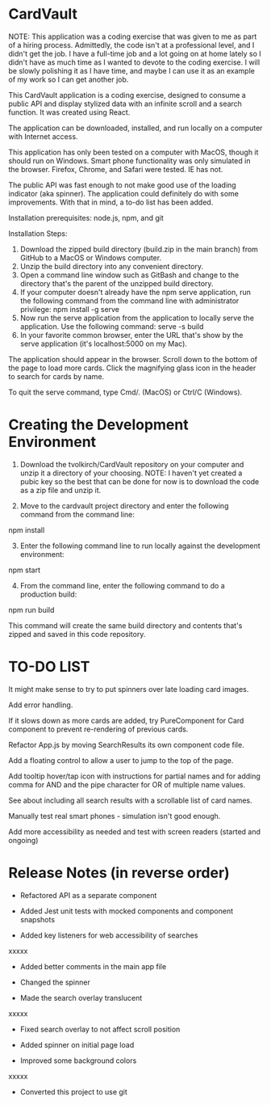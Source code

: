 # CardVault
NOTE: This application was a coding exercise that was given to me as part of a hiring process. Admittedly, the code isn't at a professional level, and I didn't get the job. I have a full-time job and a lot going on at home lately so I didn't have as much time as I wanted to devote to the coding exercise. I will be slowly polishing it as I have time, and maybe I can use it as an example of my work so I can get another job.

This CardVault application is a coding exercise, designed to consume a public API and display stylized data with an infinite scroll and a search function. It was created using React.

The application can be downloaded, installed, and run locally on a computer with Internet access.

This application has only been tested on a computer with MacOS, though it should run on Windows. Smart phone functionality was only simulated in the browser. Firefox, Chrome, and Safari were tested. IE has not.

The public API was fast enough to not make good use of the loading indicator (aka spinner). The application could definitely do with some improvements. With that in mind, a to-do list has been added.

Installation prerequisites: node.js, npm, and git

Installation Steps:

1. Download the zipped build directory (build.zip in the main branch) from GitHub to a MacOS or Windows computer.
2. Unzip the build directory into any convenient directory.
3. Open a command line window such as GitBash and change to the directory that's the parent of the unzipped build directory.
4. If your computer doesn't already have the npm serve application, run the following command from the command line with administrator privilege:
npm install -g serve
5. Now run the serve application from the application to locally serve the application. Use the following command:
serve -s build
6. In your favorite common browser, enter the URL that's show by the serve application (it's localhost:5000 on my Mac).

The application should appear in the browser. Scroll down to the bottom of the page to load more cards. Click the magnifying glass icon in the header to search for cards by name.

To quit the serve command, type Cmd/. (MacOS) or Ctrl/C (Windows).

# Creating the Development Environment

1. Download the tvolkirch/CardVault repository on your computer and unzip it a directory of your choosing. NOTE: I haven't yet created a pubic key so the best that can be done for now is to download the code as a zip file and unzip it.

2. Move to the cardvault project directory and enter the following command from the command line:

npm install

3. Enter the following command line to run locally against the development environment:

npm start

4. From the command line, enter the following command to do a production build:

npm run build

This command will create the same build directory and contents that's zipped and saved in this code repository.

# TO-DO LIST

It might make sense to try to put spinners over late loading card images.

Add error handling.

If it slows down as more cards are added, try PureComponent for Card component to prevent re-rendering of previous cards.

Refactor App.js by moving SearchResults its own component code file.

Add a floating control to allow a user to jump to the top of the page.

Add tooltip hover/tap icon with instructions for partial names and for adding comma for AND and the pipe character for OR of multiple name values.

See about including all search results with a scrollable list of card names.

Manually test real smart phones - simulation isn't good enough.

Add more accessibility as needed and test with screen readers (started and ongoing)

# Release Notes (in reverse order)

- Refactored API as a separate component

- Added Jest unit tests with mocked components and component snapshots

- Added key listeners for web accessibility of searches

xxxxx

- Added better comments in the main app file

- Changed the spinner

- Made the search overlay translucent

xxxxx

- Fixed search overlay to not affect scroll position

- Added spinner on initial page load

- Improved some background colors

xxxxx

- Converted this project to use git

